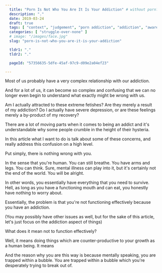 ```yaml
---
  title: "Porn Is Not Who You Are It Is Your Addiction" # without porn?
  description: "."
  date: 2019-03-24
  draft: true
  tags: [ "context", "judgement", "porn addiction", "addiction", "awareness", "awareness exercises", "perspective", "nofap", "neverfap", "neverfap deluxe" ]
  categories: [ "struggle-over-none" ]
  # image: "/images/face.jpg"
  slug: "porn-is-not-who-you-are-it-is-your-addiction"

  tldr1: "."
  tldr2: "."

  pageId: "57356635-5dfe-45af-97c9-d09e2a04ef23"

---
```



Most of us probably have a very complex relationship with our addiction.

And for a lot of us, it can become so complex and confusing that we can no longer even begin to understand what exactly might be wrong with us.

Am I actually attracted to these extreme fetishes? Are they merely a result of my addiction? Do I actually have severe depression, or are these feelings merely a by-product of my recovery?

There are a lot of moving parts when it comes to being an addict and it's understandable why some people crumble in the height of their hysteria.

In this article what I want to do is talk about some of these concerns, and really address this confusion on a high level.

Put simply, there is nothing wrong with you.

In the sense that you're human. You can still breathe. You have arms and legs. You can think. Sure, mental illness can play into it, but it's certainly not the end of the world. You will be alright.

In other words, you essentially have everything that you need to survive. Hell, as long as you have a functioning mouth and can eat, you honestly have nothing to worry about.

Essentially, the problem is that you're not functioning effectively because you have an addiction.

(You may possibly have other issues as well, but for the sake of this article, let's just focus on the addiction aspect of things)

What does it mean not to function effectively?

Well, it means doing things which are counter-productive to your growth as a human being. It means


And the reason why you are this way is because mentally speaking, you are trapped within a bubble. You are trapped within a bubble which you're desperately trying to break out of.



